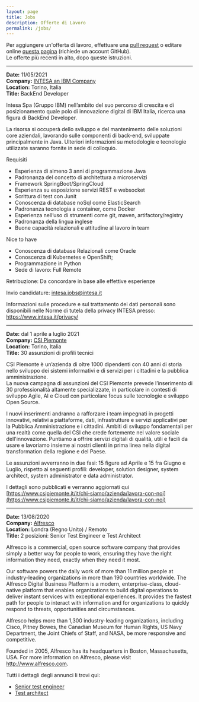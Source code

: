 ```yaml
---
layout: page
title: Jobs
description: Offerte di Lavoro
permalink: /jobs/
---
```


Per aggiungere un'offerta di lavoro, effettuare una 
[pull request](https://help.github.com/articles/creating-a-pull-request/) o
editare online
[questa pagina](https://github.com/jugtorino/jugtorino.github.io/edit/master/pages/j_jobs.md) 
(richiede un account GitHub).  
Le offerte più recenti in alto, dopo queste istruzioni.

---

**Date:** 11/05/2021  
**Company:** [INTESA an IBM Company](https://www.intesa.it)  
**Location:** Torino, Italia   
**Title:** BackEnd Developer

Intesa Spa (Gruppo IBM) nell’ambito del suo percorso di crescita e di posizionamento quale polo di innovazione digital di IBM Italia,  ricerca una figura di BackEnd Developer.

La risorsa si occuperà dello sviluppo e del mantenimento delle soluzioni core aziendali, lavorando sulle componenti di back-end, sviluppate principalmente in Java.
Ulteriori informazioni su metodologie e tecnologie utilizzate saranno fornite in sede di colloquio.

Requisiti

* Esperienza di almeno 3 anni di programmazione Java
* Padronanza del concetto di architettura a microservizi
* Framework SpringBoot/SpringCloud
* Esperienza su esposizione servizi REST e websocket
* Scrittura di test con Junit
* Conoscenza di database noSql come ElasticSearch
* Padronanza tecnologia a container, come Docker
* Esperienza nell’uso di strumenti come git, maven, artifactory/registry
* Padronanza della lingua inglese
* Buone capacità relazionali e attitudine al lavoro in team

Nice to have

* Conoscenza di database Relazionali come Oracle
* Conoscenza di Kubernetes e OpenShift;
* Programmazione in Python
* Sede di lavoro: Full Remote

Retribuzione: Da concordare in base alle effettive esperienze

Invio candidature: intesa.jobs@intesa.it

Informazioni sulle procedure e sul trattamento dei dati personali sono disponibili nelle Norme di tutela della privacy INTESA presso: https://www.intesa.it/privacy/

---

**Date:** dal 1 aprile a luglio 2021  
**Company:** [CSI Piemonte](https://www.csipiemonte.it)  
**Location:** Torino, Italia   
**Title:** 30 assunzioni di profili tecnici

CSI Piemonte è un’azienda di oltre 1000 dipendenti con 40 anni di storia nello sviluppo dei sistemi informativi e di servizi per i cittadini e la pubblica amministrazione.  
La nuova campagna di assunzioni del CSI Piemonte prevede l’inserimento di 30 professionalità altamente specializzate, in particolare in contesti di sviluppo Agile, AI e Cloud con particolare focus sulle tecnologie e sviluppo Open Source.

I nuovi inserimenti andranno a rafforzare i team impegnati in progetti innovativi, relativi a piattaforme, dati, infrastrutture e servizi applicativi per la Pubblica Amministrazione e i cittadini. Ambiti di sviluppo fondamentali per una realtà come quella del CSI che crede fortemente nel valore sociale dell'innovazione. Puntiamo a offrire servizi digitali di qualità, utili e facili da usare e lavoriamo insieme ai nostri clienti in prima linea nella digital transformation della regione e del Paese.

Le assunzioni avverranno in due fasi: 15 figure ad Aprile e 15 fra Giugno e Luglio, rispetto ai seguenti profili: developer, solution designer, system architect, system administrator e data administrator.

I dettagli sono pubblicati e verranno aggiornati qui [https://www.csipiemonte.it/it/chi-siamo/azienda/lavora-con-noi](https://www.csipiemonte.it/it/chi-siamo/azienda/lavora-con-noi)


---

**Date:** 13/08/2020  
**Company:** [Alfresco](https://www.alfresco.com/)  
**Location:** Londra (Regno Unito) / Remoto   
**Title:** 2 posizioni: Senior Test Engineer e Test Architect

Alfresco is a commercial, open source software company that provides simply a better way for people to work, ensuring they have the right information they need, exactly when they need it most.

Our software powers the daily work of more than 11 million people at industry-leading organizations in more than 190 countries worldwide. The Alfresco Digital Business Platform is a modern, enterprise-class, cloud-native platform that enables organizations to build digital operations to deliver instant services with exceptional experiences. It provides the fastest path for people to interact with information and for organizations to quickly respond to threats, opportunities and circumstances.

Alfresco helps more than 1,300 industry-leading organizations, including Cisco, Pitney Bowes, the Canadian Museum for Human Rights, US Navy Department, the Joint Chiefs of Staff, and NASA, be more responsive and competitive.

Founded in 2005, Alfresco has its headquarters in Boston, Massachusetts, USA. For more information on Alfresco, please visit http://www.alfresco.com.

Tutti i dettagli degli annunci li trovi qui:
  
* [Senior test engineer](https://www.linkedin.com/jobs/view/senior-test-engineer-at-alfresco-1888120022/)
* [Test architect](https://www.linkedin.com/jobs/view/1952590491/)
